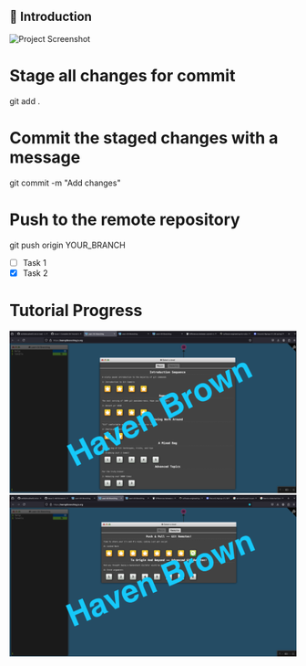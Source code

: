 ## 📝 Introduction

![Project Screenshot](path/to/your/image.png)

# Stage all changes for commit
git add .


# Commit the staged changes with a message
git commit -m "Add changes"


# Push to the remote repository
git push origin YOUR_BRANCH

- [ ] Task 1
- [x] Task 2

# Tutorial Progress
![Main Progress Haven](img/tutorial_progress_main_hbrown.png "Main Progress")
![Remote Progress Haven](img/tutorial_progress_remote_hbrown.png "Remote Progress")